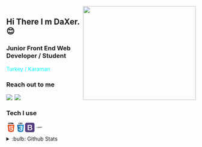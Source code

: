 <img src="https://cdn.discordapp.com/attachments/855594034620661783/855594912779337738/917968.png" align="right" width="300" height="250">


## Hi There I m DaXer. :blush:

### Junior Front End Web Developer / Student

<font color="aqua">
Turkey / Karaman
</font>

### Reach out to me


[<img  width="22" src="https://unpkg.com/simple-icons@v5/icons/discord.svg" align="left"  />][Discord]

[<img  width="22" src="https://unpkg.com/simple-icons@v5/icons/instagram.svg" align="left"  />][instagram]

<br />

[instagram]: https://www.instagram.com/daxer._/

[Discord]: https://discord.com/users/556525238641360897

### Tech I use

<img align="left"  src="https://raw.githubusercontent.com/github/explore/80688e429a7d4ef2fca1e82350fe8e3517d3494d/topics/html/html.png" width="25" height="25"> 

<img  align="left" src="https://raw.githubusercontent.com/github/explore/80688e429a7d4ef2fca1e82350fe8e3517d3494d/topics/css/css.png" width="25" height="25"> 

<img  align="left" src="https://raw.githubusercontent.com/github/explore/80688e429a7d4ef2fca1e82350fe8e3517d3494d/topics/bootstrap/bootstrap.png" width="25" height="25"> 

<img align="left" src="https://raw.githubusercontent.com/github/explore/80688e429a7d4ef2fca1e82350fe8e3517d3494d/topics/jquery/jquery.png" width="25" height="25" > 
  


<br />
<br />

<details>
<summary>:bulb: Github Stats</summary>
<img src="https://github-readme-stats.vercel.app/api?username=TRDaXer&theme=radical"> 
 

<img src="https://github-readme-stats.vercel.app/api/pin/?username=anuraghazra&repo=github-readme-stats&theme=radical" align="right"> 

</details>
